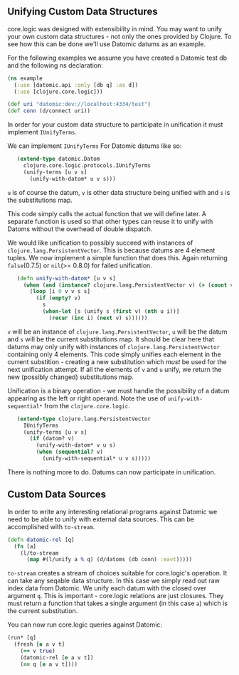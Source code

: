 ## Unifying Custom Data Structures

core.logic was designed with extensibility in mind. You may want to unify your own custom data structures - not only the ones provided by Clojure. To see how this can be done we'll use Datomic datums as an example.

For the following examples we assume you have created a Datomic test db and the following ns declaration:

```clojure
(ns example
  (:use [datomic.api :only [db q] :as d])
  (:use [clojure.core.logic]))

(def uri "datomic:dev://localhost:4334/test")
(def conn (d/connect uri))
```

In order for your custom data structure to participate in unification it must implement <code>IUnifyTerms</code>. 

We can implement <code>IUnifyTerms</code> For Datomic datums like so:

```clojure
   (extend-type datomic.Datom
     clojure.core.logic.protocols.IUnifyTerms
     (unify-terms [u v s]
       (unify-with-datom* u v s)))
```

<code>u</code> is of course the datum, <code>v</code> is other data structure being unified with and <code>s</code> is the substitutions map.

This code simply calls the actual function that we will define later. A separate function is used so that other types can reuse it to unify with Datoms without the overhead of double dispatch.

We would like unification to possibly succeed with instances of <code>clojure.lang.PersistentVector</code>. This is because datums are 4 element tuples. We now implement a simple function that does this. Again returning <code>false</code>(0.7.5) or <code>nil</code>(>= 0.8.0) for failed unification. 

```clojure
   (defn unify-with-datom* [u v s]
     (when (and (instance? clojure.lang.PersistentVector v) (> (count v) 1))
       (loop [i 0 v v s s]
         (if (empty? v)
           s
           (when-let [s (unify s (first v) (nth u i))]
             (recur (inc i) (next v) s))))))
```

<code>v</code> will be an instance of <code>clojure.lang.PersistentVector</code>, <code>u</code> will be the datum and <code>s</code> will be the current substitutions map. It should be clear here that datums may only unify with instances of <code>clojure.lang.PersistentVector</code> containing only 4 elements. This code simply unifies each element in the current substition - creating a new substitution which _must_ be used for the next unification attempt. If all the elements of <code>v</code> and <code>u</code> unify, we return the new (possibly changed) substitutions map.

Unification is a binary operation - we must handle the possibility of a datum appearing as the left or right operand. Note the use of <code>unify-with-sequential*</code> from the <code>clojure.core.logic</code>.

```clojure
   (extend-type clojure.lang.PersistentVector
     IUnifyTerms
     (unify-terms [u v s]
       (if (datom? v)
         (unify-with-datom* v u s)
         (when (sequential? v)
           (unify-with-sequential* u v s)))))
```

There is nothing more to do. Datums can now participate in unification.

## Custom Data Sources

In order to write any interesting relational programs against Datomic we need to be able to unify with external data sources. This can be accomplished with <code>to-stream</code>.

```clojure
(defn datomic-rel [q]
  (fn [a]
    (l/to-stream
      (map #(l/unify a % q) (d/datoms (db conn) :eavt)))))
```

<code>to-stream</code> creates a stream of choices suitable for core.logic's operation. It can take any seqable data structure. In this case we simply read out raw index data from Datomic. We unify each datum with the closed over argument <code>q</code>. This is important - core.logic relations are just closures. They must return a function that takes a single argument (in this case <code>a</code>) which is the current substitution.

You can now run core.logic queries against Datomic:

```clojure
(run* [q]
  (fresh [e a v t]
    (== v true)
    (datomic-rel [e a v t])
    (== q [e a v t])))
```